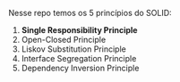 Nesse repo temos os 5 princípios do SOLID:

1. **Single Responsibility Principle**
2. Open-Closed Principle
3. Liskov Substitution Principle
4. Interface Segregation Principle
5. Dependency Inversion Principle
